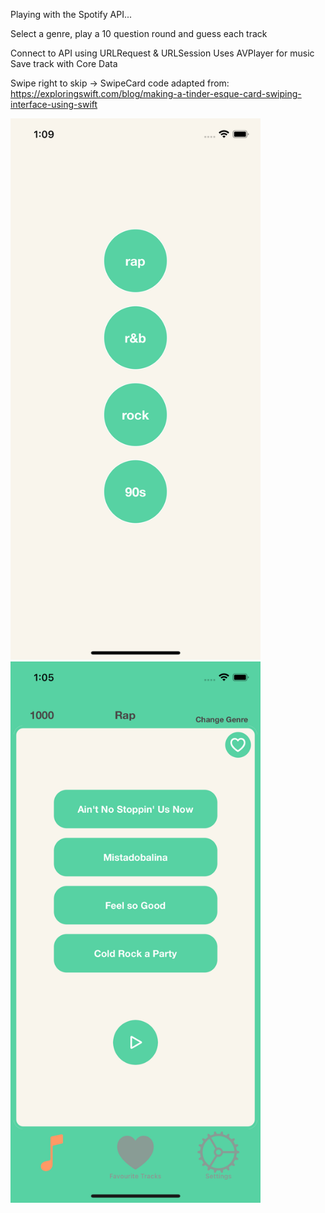 Playing with the Spotify API...

Select a genre, play a 10 question round and guess each track

Connect to API using URLRequest & URLSession
Uses AVPlayer for music
Save track with Core Data

Swipe right to skip ->
SwipeCard code adapted from: https://exploringswift.com/blog/making-a-tinder-esque-card-swiping-interface-using-swift

<div>
  <img src="https://github.com/nour-habib/guessthetune_swift/blob/main/main.png" width="400">
<img src="https://github.com/nour-habib/guessthetune_swift/blob/main/gamescreen.png" width="400">
</div>
